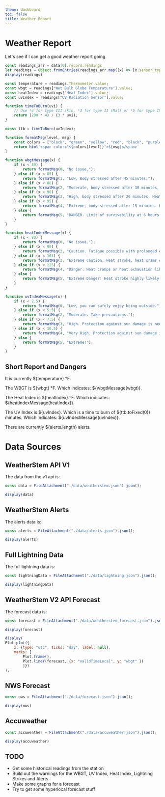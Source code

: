 ```yaml
---
theme: dashboard
toc: false
title: Weather Report
---
```


# Weather Report


Let's see if I can get a good weather report going.

```js
const readings_arr = data[0].record.readings
let readings = Object.fromEntries(readings_arr.map((x) => [x.sensor_type, x]));
display(readings)
```

```js
const temperature = readings.Thermometer.value;
const wbgt = readings["Wet Bulb Globe Temperature"].value;
const heatIndex = readings["Heat Index"].value;
const uvIndex = readings["UV Radiation Sensor"].value;

function timeToBurn(uvi) {
    // Use *4 for type III skin, *3 for type II (Mal) or *5 for type IV.
    return (200 * 4) / (3 * uvi);
}

const ttb = timeToBurn(uvIndex);

function formatMsg(level, msg) {
    const colors = ["black", "green", "yellow", "red", "black", "purple"];
    return html`<span color="${colors[level]}">${msg}</span>`
}

function wbgtMessage(x) {
    if (x < 80) {
        return formatMsg(0, "No issue.");
    } else if (x < 85) {
        return formatMsg(1, "Low, Body stressed after 45 minutes.");
    } else if (x < 88) {
        return formatMsg(2, "Moderate, body stressed after 30 minutes, heat cramps likely.");
    } else if (x < 90) {
        return formatMsg(3, "High, body stressed after 20 minutes. Heat exhaustion likely.");
    } else if (x < 95) {
        return formatMsg(4, "Extreme, body stressed after 15 minutes. Heat stroke likely.");
    } else {
        return formatMsg(5, "DANGER. Limit of survivability at 6 hours.");
    }
}

function heatIndexMessage(x) {
    if (x < 80) {
        return formatMsg(0, "No issue.");
    } else if (x < 90) {
        return formatMsg(2, "Caution. Fatigue possible with prolonged exposure and/or physical activity.");
    } else if (x < 103) {
        return formatMsg(3, "Extreme Caution. Heat stroke, heat crams or heat exhaustion possible with prolonged exposure and/or physical activity.");
    } else if (x < 125) {
        return formatMsg(4, "Danger. Heat cramps or heat exhaustion likely, and heat stroke possible with prolonged exposure and/or physical activity.");
    } else {
        return formatMsg(5, "Extreme Danger! Heat stroke highly likely.");
    }
}

function uvIndexMessage(x) {
    if (x < 2.5) {
        return formatMsg(0, "Low, you can safely enjoy being outside.");
    } else if (x < 5.5) {
        return formatMsg(2, "Moderate. Take precautions.");
    } else if (x < 7.5) {
        return formatMsg(3, "High. Protection against sun damage is needed. Wear a heat, sunglasses, sunscreen and a long sleeved shirt.");
    } else if (x < 10.5) {
        return formatMsg(4, "Very High. Protection against sun damage is needed.");
    } else {
        return formatMsg(5, "Extreme!");
    }
}

```

## Short Report and Dangers

It is currently ${temperature} &deg;F.

The WBGT is ${wbgt} &deg;F.  Which indicates: ${wbgtMessage(wbgt)}.

The Heat Index is ${heatIndex} &deg;F. Which indicates: ${heatIndexMessage(heatIndex)}.

The UV Index is ${uvIndex}. Which is a time to burn of ${ttb.toFixed(0)} minutes. Which indicates: ${uvIndexMessage(uvIndex)}.

There are currently ${alerts.length} alerts.

# Data Sources

## WeatherStem API V1

The data from the v1 api is:
```js
const data = FileAttachment("./data/weatherstem.json").json();
```


```js
display(data)
```

## WeatherStem Alerts

The alerts data is:
```js
const alerts = FileAttachment("./data/alerts.json").json();
```


```js
display(alerts)
```

## Full Lightning Data

The full lightning data is:

```js
const lightningData = FileAttachment("./data/lightning.json").json();
```

```js
display(lightningData)
```

## WeatherStem V2 API Forecast

The forecast data is:

```js
const forecast = FileAttachment("./data/weatherstem_forecast.json").json();
```
```js
display(forecast)
```

```js
display(
Plot.plot({ 
    x: {type: "utc", ticks: "day", label: null},
    marks: [
        Plot.frame(),
        Plot.lineY(forecast, {x: "validTimeLocal", y: "wbgt" })
        ]})
);
```

## NWS Forecast

```js
const nws = FileAttachment("./data/forecast.json").json();
```
```js
display(nws)
```


## Accuweather

```js
const accuweather = FileAttachment("./data/accuweather.json").json();
```
```js
display(accuweather)
```


## TODO

 * Get some historical readings from the station
 * Build out the warnings for the WBGT, UV Index, Heat Index, Lightning Strikes and Alerts.
 * Make some graphs for a forecast
 * Try to get some hyperlocal forecast stuff
